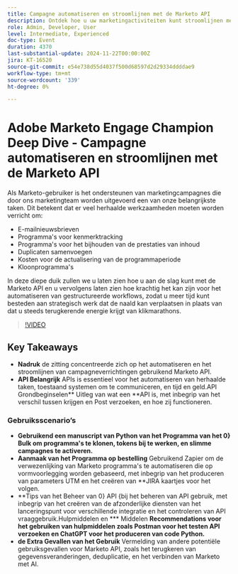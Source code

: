 ```yaml
---
title: Campagne automatiseren en stroomlijnen met de Marketo API
description: Ontdek hoe u uw marketingactiviteiten kunt stroomlijnen met de Marketo API in deze diepe duik, waar we zullen laten zien hoe we herhalende taken kunnen automatiseren, zoals het maken van e-mailbulletins, het volgen van programma's, het samenvoegen van duplicaten, het bijwerken van de programmakosten en het klonen van programma's, zodat u zich kunt concentreren op strategische initiatieven.
role: Admin, Developer, User
level: Intermediate, Experienced
doc-type: Event
duration: 4370
last-substantial-update: 2024-11-22T00:00:00Z
jira: KT-16520
source-git-commit: e54e738d55d4037f500d68597d2d29334ddddae9
workflow-type: tm+mt
source-wordcount: '339'
ht-degree: 0%

---
```



# Adobe Marketo Engage Champion Deep Dive - Campagne automatiseren en stroomlijnen met de Marketo API

Als Marketo-gebruiker is het ondersteunen van marketingcampagnes die door ons marketingteam worden uitgevoerd een van onze belangrijkste taken. Dit betekent dat er veel herhaalde werkzaamheden moeten worden verricht om:

* E-mailnieuwsbrieven
* Programma&#39;s voor kenmerktracking
* Programma&#39;s voor het bijhouden van de prestaties van inhoud
* Duplicaten samenvoegen
* Kosten voor de actualisering van de programmaperiode
* Kloonprogramma&#39;s

In deze diepe duik zullen we u laten zien hoe u aan de slag kunt met de Marketo API en u vervolgens laten zien hoe krachtig het kan zijn voor het automatiseren van gestructureerde workflows, zodat u meer tijd kunt besteden aan strategisch werk dat de naald kan verplaatsen in plaats van dat u steeds terugkerende energie krijgt van klikmarathons.

>[!VIDEO](https://video.tv.adobe.com/v/3440396/?learn=on&enablevpops)

## Key Takeaways

* **Nadruk** de zitting concentreerde zich op het automatiseren en het stroomlijnen van campagneverrichtingen gebruikend Marketo API.
* **API Belangrijk** APIs is essentieel voor het automatiseren van herhaalde taken, toestaand systemen om te communiceren, en tijd en geld.API Grondbeginselen** Uitleg van wat een **API is, met inbegrip van het verschil tussen krijgen en Post verzoeken, en hoe zij functioneren.

### Gebruiksscenario’s

* **Gebruikend een manuscript van Python van het Programma van het 0} Bulk om programma&#39;s te klonen, tokens bij te werken, en slimme campagnes te activeren. &#x200B;**
* **Aanmaak van het Programma op bestelling** Gebruikend Zapier om de verwezenlijking van Marketo programma&#39;s te automatiseren die op vormvoorlegging worden gebaseerd, met inbegrip van het produceren van parameters UTM en het creëren van **JIRA kaartjes voor het volgen.
* **Tips van het Beheer van 0} API {bij het beheren van API gebruik, met inbegrip van het creëren van de afzonderlijke diensten van het lanceringspunt voor verschillende integratie en het controleren van API vraaggebruik.Hulpmiddelen en *** Middelen **Recommendations voor het gebruiken van hulpmiddelen zoals Postman voor het testen API verzoeken en ChatGPT voor het produceren van code Python.**
* **de Extra Gevallen van het Gebruik** Vermelding van andere potentiële gebruiksgevallen voor Marketo API, zoals het terugkeren van gegevensveranderingen, deduplicatie, en het verbinden van Marketo met AI.